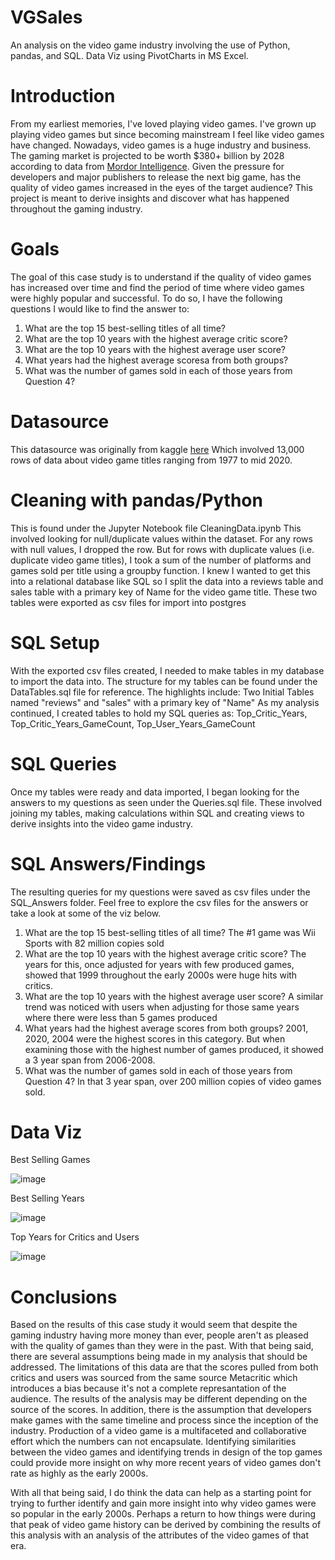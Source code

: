 # VGSales
An analysis on the video game industry involving the use of Python, pandas, and SQL. Data Viz using PivotCharts in MS Excel.

# Introduction
From my earliest memories, I've loved playing video games. I've grown up playing video games but since becoming mainstream I feel like video games have changed. Nowadays, video games is a huge industry and business. The gaming market is projected to be worth $380+ billion by 2028 according to data from [Mordor Intelligence](https://www.mordorintelligence.com/industry-reports/global-gaming-market). Given the pressure for developers and major publishers to release the next big game, has the quality of video games increased in the eyes of the target audience? This project is meant to derive insights and discover what has happened throughout the gaming industry. 

# Goals 
The goal of this case study is to understand if the quality of video games has increased over time and find the period of time where video games were highly popular and successful. To do so, I have the following questions I would like to find the answer to: 
1. What are the top 15 best-selling titles of all time?
2. What are the top 10 years with the highest average critic score?
3. What are the top 10 years with the highest average user score?
4. What years had the highest average scoresa from both groups?
5. What was the number of games sold in each of those years from Question 4?

# Datasource
This datasource was originally from kaggle [here](https://www.kaggle.com/datasets/holmjason2/videogamedata/)
Which involved 13,000 rows of data about video game titles ranging from 1977 to mid 2020. 

# Cleaning with pandas/Python
This is found under the Jupyter Notebook file CleaningData.ipynb
This involved looking for null/duplicate values within the dataset. 
For any rows with null values, I dropped the row.
But for rows with duplicate values (i.e. duplicate video game titles), I took a sum of the number of platforms and games sold per title using a groupby function.
I knew I wanted to get this into a relational database like SQL so I split the data into a reviews table and sales table with a primary key of Name for the video game title.
These two tables were exported as csv files for import into postgres

# SQL Setup
With the exported csv files created, I needed to make tables in my database to import the data into. 
The structure for my tables can be found under the DataTables.sql file for reference.
The highlights include: Two Initial Tables named "reviews" and "sales" with a primary key of "Name"
As my analysis continued, I created tables to hold my SQL queries as: Top_Critic_Years, Top_Critic_Years_GameCount, Top_User_Years_GameCount

# SQL Queries
Once my tables were ready and data imported, I began looking for the answers to my questions as seen under the Queries.sql file.
These involved joining my tables, making calculations within SQL and creating views to derive insights into the video game industry.

# SQL Answers/Findings
The resulting queries for my questions were saved as csv files under the SQL_Answers folder.
Feel free to explore the csv files for the answers or take a look at some of the viz below. 
1. What are the top 15 best-selling titles of all time?
  The #1 game was Wii Sports with 82 million copies sold
2. What are the top 10 years with the highest average critic score?
  The years for this, once adjusted for years with few produced games, showed that 1999 throughout the early 2000s were huge hits with critics. 
3. What are the top 10 years with the highest average user score?
  A similar trend was noticed with users when adjusting for those same years where there were less than 5 games produced
4. What years had the highest average scores from both groups?
   2001, 2020, 2004 were the highest scores in this category. But when examining those with the highest number of games produced, it showed a 3 year span from 2006-2008. 
5. What was the number of games sold in each of those years from Question 4?
  In that 3 year span, over 200 million copies of video games sold. 

# Data Viz
Best Selling Games

![image](https://github.com/IPadaJT/VGSales/assets/117694350/ce3acc2c-6a01-470f-9a9c-f1a02d29cad2)

Best Selling Years

![image](https://github.com/IPadaJT/VGSales/assets/117694350/5e8be9aa-f4e9-45a9-9ea8-f03ec953f2a7)

Top Years for Critics and Users

![image](https://github.com/IPadaJT/VGSales/assets/117694350/ac4ca76c-3605-43e4-93fa-040c18801991)



# Conclusions
Based on the results of this case study it would seem that despite the gaming industry having more money than ever, people aren't as pleased with the quality of games than they were in the past. With that being said, there are several assumptions being made in my analysis that should be addressed. The limitations of this data are that the scores pulled from both critics and users was sourced from the same source Metacritic which introduces a bias because it's not a complete represantation of the audience. The results of the analysis may be different depending on the source of the scores. In addition, there is the assumption that developers make games with the same timeline and process since the inception of the industry. Production of a video game is a multifaceted and collaborative effort which the numbers can not encapsulate. Identifying similarities between the video games and identifying trends in design of the top games could provide more insight on why more recent years of video games don't rate as highly as the early 2000s. 

With all that being said, I do think the data can help as a starting point for trying to further identify and gain more insight into why video games were so popular in the early 2000s. Perhaps a return to how things were during that peak of video game history can be derived by combining the results of this analysis with an analysis of the attributes of the video games of that era. 
